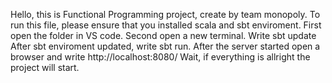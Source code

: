 Hello, this is Functional Programming project, create by team monopoly.
To run this file, please ensure that you installed scala and sbt enviroment. 
First open the folder in VS code.
Second open a new terminal.
Write sbt update
After sbt enviroment updated, write sbt run.
After the server started open a browser and write http://localhost:8080/
Wait, if everything is allright the project will start. 
